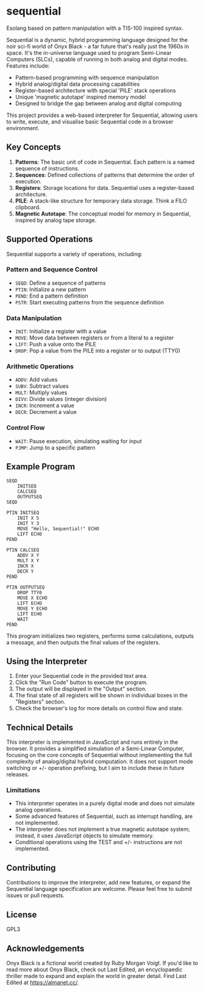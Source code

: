 # sequential

Esolang based on pattern manipulation with a TIS-100 inspired syntax.

Sequential is a dynamic, hybrid programming language designed for the noir sci-fi world of Onyx Black - a far future that's really just the 1960s in space. It's the in-universe language used to program Semi-Linear Computers (SLCs), capable of running in both analog and digital modes. Features include:

- Pattern-based programming with sequence manipulation
- Hybrid analog/digital data processing capabilities
- Register-based architecture with special 'PILE' stack operations
- Unique 'magnetic autotape' inspired memory model
- Designed to bridge the gap between analog and digital computing

This project provides a web-based interpreter for Sequential, allowing users to write, execute, and visualise basic Sequential code in a browser environment.

## Key Concepts

1. **Patterns**: The basic unit of code in Sequential. Each pattern is a named sequence of instructions.
2. **Sequences**: Defined collections of patterns that determine the order of execution.
3. **Registers**: Storage locations for data. Sequential uses a register-based architecture.
4. **PILE**: A stack-like structure for temporary data storage. Think a FILO clipboard.
5. **Magnetic Autotape**: The conceptual model for memory in Sequential, inspired by analog tape storage.

## Supported Operations

Sequential supports a variety of operations, including:

### Pattern and Sequence Control

- `SEQD`: Define a sequence of patterns
- `PTIN`: Initialize a new pattern
- `PEND`: End a pattern definition
- `PSTR`: Start executing patterns from the sequence definition

### Data Manipulation

- `INIT`: Initialize a register with a value
- `MOVE`: Move data between registers or from a literal to a register
- `LIFT`: Push a value onto the PILE
- `DROP`: Pop a value from the PILE into a register or to output (TTY0)

### Arithmetic Operations

- `ADDV`: Add values
- `SUBV`: Subtract values
- `MULT`: Multiply values
- `DIVV`: Divide values (integer division)
- `INCR`: Increment a value
- `DECR`: Decrement a value

### Control Flow

- `WAIT`: Pause execution, simulating waiting for input
- `PJMP`: Jump to a specific pattern

## Example Program

```
SEQD
    INITSEQ
    CALCSEQ
    OUTPUTSEQ
SEQD

PTIN INITSEQ
    INIT X 5
    INIT Y 3
    MOVE "Hello, Sequential!" ECHO
    LIFT ECHO
PEND

PTIN CALCSEQ
    ADDV X Y
    MULT X Y
    INCR X
    DECR Y
PEND

PTIN OUTPUTSEQ
    DROP TTY0
    MOVE X ECHO
    LIFT ECHO
    MOVE Y ECHO
    LIFT ECHO
    WAIT
PEND
```

This program initializes two registers, performs some calculations, outputs a message, and then outputs the final values of the registers.

## Using the Interpreter

1. Enter your Sequential code in the provided text area.
2. Click the "Run Code" button to execute the program.
3. The output will be displayed in the "Output" section.
4. The final state of all registers will be shown in individual boxes in the "Registers" section.
5. Check the browser's log for more details on control flow and state.

## Technical Details

This interpreter is implemented in JavaScript and runs entirely in the browser. It provides a simplified simulation of a Semi-Linear Computer, focusing on the core concepts of Sequential without implementing the full complexity of analog/digital hybrid computation. It does not support mode switching or +/- operation prefixing, but I aim to include these in future releases.

### Limitations

- This interpreter operates in a purely digital mode and does not simulate analog operations.
- Some advanced features of Sequential, such as interrupt handling, are not implemented.
- The interpreter does not implement a true magnetic autotape system; instead, it uses JavaScript objects to simulate memory.
- Conditional operations using the TEST and +/- instructions are not implemented.

## Contributing

Contributions to improve the interpreter, add new features, or expand the Sequential language specification are welcome. Please feel free to submit issues or pull requests.

## License

GPL3

## Acknowledgements

Onyx Black is a fictional world created by Ruby Morgan Voigt. If you'd like to read more about Onyx Black, check out Last Edited, an encyclopaedic thriller made to expand and explain the world in greater detail. Find Last Edited at https://almanet.cc/.
